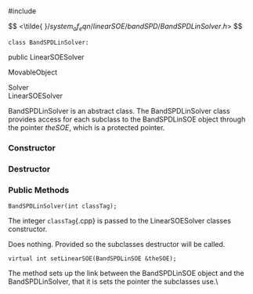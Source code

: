 \
#include

$$
<\tilde{ }$/system_of_eqn/linearSOE/bandSPD/BandSPDLinSolver.h$>
$$




```{.cpp}
class BandSPDLinSolver:
```
 public LinearSOESolver


MovableObject

Solver\
LinearSOESolver

BandSPDLinSolver is an abstract class. The BandSPDLinSolver class
provides access for each subclass to the BandSPDLinSOE object through
the pointer *theSOE*, which is a protected pointer.
### Constructor

### Destructor

### Public Methods


```{.cpp}
BandSPDLinSolver(int classTag);
```


The integer `classTag`{.cpp} is passed to the LinearSOESolver classes
constructor.

Does nothing. Provided so the subclasses destructor will be called.

```{.cpp}
virtual int setLinearSOE(BandSPDLinSOE &theSOE);
```


The method sets up the link between the BandSPDLinSOE object and the
BandSPDLinSolver, that it is sets the pointer the subclasses use.\

